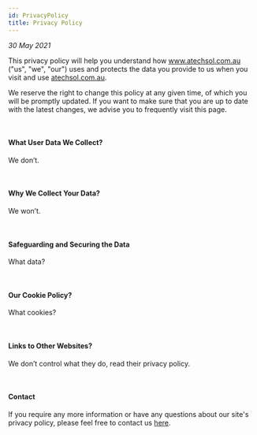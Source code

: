 ```yaml
---
id: PrivacyPolicy
title: Privacy Policy
---
```


<i>30 May 2021</i>

This privacy policy will help you understand how www.atechsol.com.au ("us", "we", "our") uses and protects the data you provide to us when you visit and use [atechsol.com.au]("website", "service").

We reserve the right to change this policy at any given time, of which you will be promptly updated. If you want to make sure that you are up to date with the latest changes, we advise you to frequently visit this page.

<br/>

#### What User Data We Collect?

We don’t.

<br/>

#### Why We Collect Your Data?

We won’t.

<br/>

#### Safeguarding and Securing the Data

What data?

<br/>

#### Our Cookie Policy?

What cookies?

<br/>

#### Links to Other Websites?

We don’t control what they do, read their privacy policy.

<br/>

#### Contact

If you require any more information or have any questions about our site's privacy policy, please feel free to contact us [here](Contact.md).
